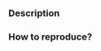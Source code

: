 <!--- Provide a general summary of the issue in the Title above -->


### Description
<!--
Provide relevant details according to the context:
  - OS
  - Browser + version
  - Screen resolution
  - ...
-->


### How to reproduce?
<!--
If relevant, provide a link to a live example based on: https://jsfiddle.net/AlexandreDemode/p7hb3x6u/
  - Edit
  - Ctrl + S
  - Copy/Paste the URL here
-->
